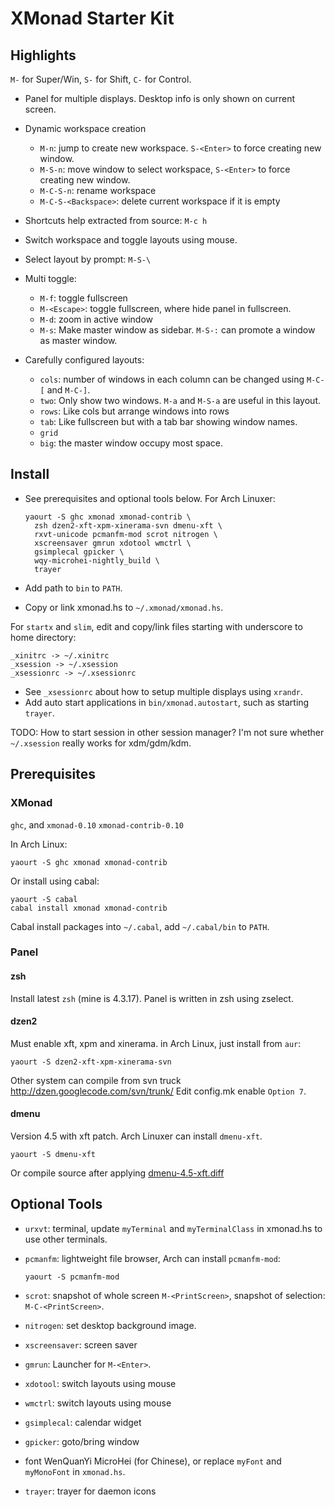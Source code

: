 # XMonad Starter Kit #

## Highlights ##

`M-` for Super/Win, `S-` for Shift, `C-` for Control.

-   Panel for multiple displays. Desktop info is only shown on current screen.
-   Dynamic workspace creation

    -   `M-n`: jump to create new workspace. `S-<Enter>` to force creating
        new window.
    -   `M-S-n`: move window to select workspace, `S-<Enter>` to force creating
        new window.
    -   `M-C-S-n`: rename workspace
    -   `M-C-S-<Backspace>`: delete current workspace if it is empty

-   Shortcuts help extracted from source: `M-c h`
-   Switch workspace and toggle layouts using mouse.
-   Select layout by prompt: `M-S-\`
-   Multi toggle:

    -   `M-f`: toggle fullscreen
    -   `M-<Escape>`: toggle fullscreen, where hide panel in fullscreen.
    -   `M-d`: zoom in active window
    -   `M-s`: Make master window as sidebar. `M-S-:` can promote a window as
        master window.
-   Carefully configured layouts:

    -   `cols`: number of windows in each column can be changed using
        `M-C-[` and `M-C-]`.
    -   `two`: Only show two windows. `M-a` and `M-S-a` are useful in this layout.
    -   `rows`: Like cols but arrange windows into rows
    -   `tab`: Like fullscreen but with a tab bar showing window names.
    -   `grid`
    -   `big`: the master window occupy most space.

## Install ##

-   See prerequisites and optional tools below. For Arch Linuxer:

        yaourt -S ghc xmonad xmonad-contrib \
          zsh dzen2-xft-xpm-xinerama-svn dmenu-xft \
          rxvt-unicode pcmanfm-mod scrot nitrogen \
          xscreensaver gmrun xdotool wmctrl \
          gsimplecal gpicker \
          wqy-microhei-nightly_build \
          trayer

-   Add path to `bin` to `PATH`.
-   Copy or link xmonad.hs to `~/.xmonad/xmonad.hs`.

For `startx` and `slim`, edit and copy/link files starting with underscore to home directory:

    _xinitrc -> ~/.xinitrc
    _xsession -> ~/.xsession
    _xsessionrc -> ~/.xsessionrc

-   See `_xsessionrc` about how to setup multiple displays using `xrandr`.
-   Add auto start applications in `bin/xmonad.autostart`, such as starting `trayer`.

TODO: How to start session in other session manager? I'm not sure whether
`~/.xsession` really works for xdm/gdm/kdm.

## Prerequisites ##

### XMonad ###

`ghc`, and `xmonad-0.10` `xmonad-contrib-0.10`

In Arch Linux:

    yaourt -S ghc xmonad xmonad-contrib

Or install using cabal:

    yaourt -S cabal
    cabal install xmonad xmonad-contrib

Cabal install packages into `~/.cabal`, add `~/.cabal/bin` to `PATH`.

### Panel ###

#### zsh ####

Install latest `zsh` (mine is 4.3.17). Panel is written in zsh using zselect.

#### dzen2 ####

Must enable xft, xpm and xinerama. in Arch Linux, just install from `aur`:

    yaourt -S dzen2-xft-xpm-xinerama-svn

Other system can compile from svn truck http://dzen.googlecode.com/svn/trunk/
Edit config.mk enable `Option 7`.

#### dmenu ####

Version 4.5 with xft patch. Arch Linuxer can install `dmenu-xft`.

    yaourt -S dmenu-xft

Or compile source after applying
[dmenu-4.5-xft.diff](http://darkstar.ist.utl.pt/slackware/addon/slacky/slackware64-13.37/desktop/dmenu-xft/4.5/src/dmenu-4.5-xft.diff)

## Optional Tools ##

-   `urxvt`: terminal, update `myTerminal` and `myTerminalClass` in xmonad.hs
    to use other terminals.

-   `pcmanfm`: lightweight file browser, Arch can install `pcmanfm-mod`:

        yaourt -S pcmanfm-mod

-   `scrot`: snapshot of whole screen `M-<PrintScreen>`, snapshot of
    selection: `M-C-<PrintScreen>`.

-   `nitrogen`: set desktop background image.

-   `xscreensaver`: screen saver

-   `gmrun`: Launcher for `M-<Enter>`.

-   `xdotool`: switch layouts using mouse
-   `wmctrl`: switch layouts using mouse
-   `gsimplecal`: calendar widget
-   `gpicker`: goto/bring window

-   font WenQuanYi MicroHei (for Chinese), or replace `myFont` and `myMonoFont` in
    `xmonad.hs`.

-   `trayer`: trayer for daemon icons
